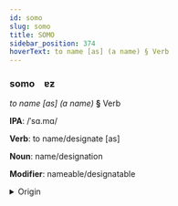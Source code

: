 ```yaml
---
id: somo
slug: somo
title: SOMO
sidebar_position: 374
hoverText: to name [as] (a name) § Verb
---
```


### somo&emsp;<span kind="abugida">ɐƶ</span>

*to name [as] (a name)* **§** Verb

**IPA**: /ˈsɑ.mɑ/

**Verb**: to name/designate [as]

**Noun**: name/designation

**Modifier**: nameable/designatable

<details>
    <summary>Origin</summary>
    Arabic سَمَّى sammā /sam.maː/<br/>
    <em>Afroasiatic Language Family</em>
</details>